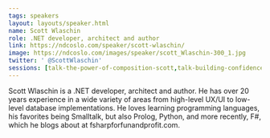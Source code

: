 ```yaml
---
tags: speakers
layout: layouts/speaker.html
name: Scott Wlaschin
role: .NET developer, architect and author
link: https://ndcoslo.com/speaker/scott-wlaschin/
image: https://ndcoslo.com/images/speaker/scott_Wlaschin-300_1.jpg
twitter: ' @ScottWlaschin'
sessions: [talk-the-power-of-composition-scott,talk-building-confidence-in-concurrent-code-with-a-model-checker,workshop-domain-modeling-made-functional]
---
```

Scott Wlaschin is a .NET developer, architect and author. He has over 20 years experience in a wide variety of areas from high-level UX/UI to low-level database implementations. He loves learning programming languages, his favorites being Smalltalk, but also Prolog, Python, and more recently, F#, which he blogs about at fsharpforfunandprofit.com.